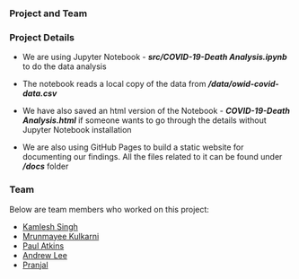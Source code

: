 ### Project and Team


### Project Details
* We are using Jupyter Notebook - ***src/COVID-19-Death Analysis.ipynb*** to do the data analysis

* The notebook reads a local copy of the data from ***/data/owid-covid-data.csv***

* We have also saved an html version of the Notebook - ***COVID-19-Death Analysis.html*** if someone wants to go through the details without Jupyter Notebook installation

* We are also using GitHub Pages to build a static website for documenting our findings. All the files related to it can be found under ***/docs*** folder


### Team
Below are team members who worked on this project:

 - [Kamlesh Singh](https://github.com/kamsingh11)
 - [Mrunmayee Kulkarni](https://github.com/MrinmayeeKulkarni)
 - [Paul Atkins](https://github.com/patkins2)
 - [Andrew Lee](https://github.com/alee115)
 - [Pranjal](https://github.com/pranjal7842)
